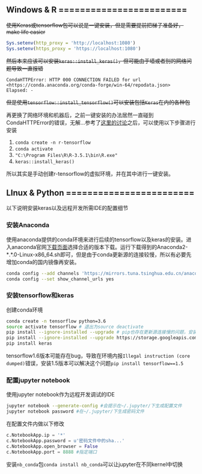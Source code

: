 ## Windows & R ========================
~~使用Keras或tensorflow包可以说是一键安装，但是需要提前把梯子准备好，make life easier~~
```R
Sys.setenv(http_proxy = 'http://localhost:1080')
Sys.setenv(https_proxy = 'https://localhost:1080')
```
~~然后本来应该可以安装`keras::install_keras()`，但可能由于墙或者别的网络问题导致一直报错~~
```
CondaHTTPError: HTTP 000 CONNECTION FAILED for url <https://conda.anaconda.org/conda-forge/win-64/repodata.json>
Elapsed: -
```
~~但是使用`tensorflow::install_tensorflow()`可以安装包括`Keras`在内的各种包~~

再更换了网络环境和机器后，之前一键安装的办法居然一直碰到CondaHTTPError的错误，无解...参考了[这里的讨论](https://github.com/rstudio/keras/issues/626)之后，可以使用以下步骤进行安装
1. `conda create -n r-tensorflow`
2. `conda activate`
3. `"C:\Program Files\R\R-3.5.1\bin\R.exe"`
4. `keras::install_keras()`

所以其实是手动创建r-tensorflow的虚拟环境，并在其中进行一键安装。

## LInux & Python ========================
以下说明安装keras以及远程开发所需IDE的配置细节

### 安装Anaconda
使用anaconda提供的conda环境来进行后续的tensorflow以及keras的安装。进入anaconda官网[下载页面](https://www.anaconda.com/download/)选择合适的版本下载。运行下载得到的Anaconda2-\*.\*.0-Linux-x86_64.sh即可，但是由于conda更新源的连接较慢，所以有必要先增加conda的国内镜像再安装。
```bash
conda config --add channels 'https://mirrors.tuna.tsinghua.edu.cn/anaconda/pkgs/free/'
conda config --set show_channel_urls yes
```

### 安装tensorflow和keras
创建conda环境
```bash
conda create -n tensorflow python=3.6
source activate tensorflow # 退出为source deactivate
pip install --ignore-installed --upgrade # pip也存在更新源连接慢的问题，安装时加上参数--index https://pypi.tuna.tsinghua.edu.cn/simple
pip install --ignore-installed --upgrade https://storage.googleapis.com/tensorflow/linux/cpu/tensorflow-1.6.0-cp36-cp36m-linux_x86_64.whl #注意这里要选择跟该conda环境对应python版本的tensorflow
pip install keras
```
tensorflow1.6版本可能存在bug，导致在环境内报`Illegal instruction (core dumped)`错误，安装1.5版本可以解决这个问题`pip install tensorflow==1.5`

### 配置jupyter notebook
使用jupyter notebook作为远程开发调试的IDE
```bash
jupyter notebook --generate-config #会提示在~/.jupyter/下生成配置文件
jupyter notebook password #在~/.jupyter/下生成密码文件
```
在配置文件内做以下修改
```python
c.NotebookApp.ip = '*'
c.NotebookApp.password = u'密码文件中的sha...'
c.NotebookApp.open_browser = False
c.NotebookApp.port = 8888 #指定端口
```
安装`nb_conda`包`conda install nb_conda`可以让jupyter在不同kernel中切换
